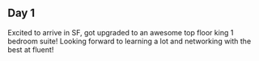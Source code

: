 ## Day 1

Excited to arrive in SF, got upgraded to an awesome top floor king 1 bedroom suite! Looking forward to learning a lot and networking with the best at fluent!


